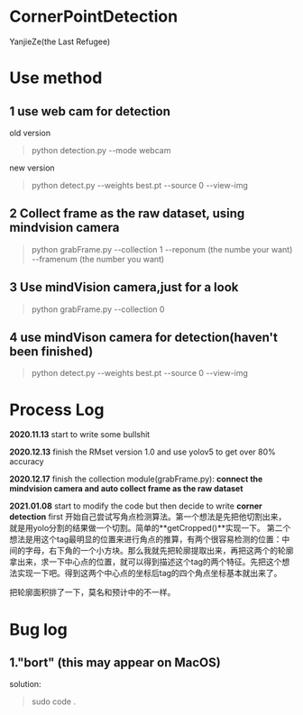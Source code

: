 # CornerPointDetection
YanjieZe(the Last Refugee)
# Use method

## 1 use web cam for detection
old version
> python detection.py --mode webcam

new version
> python detect.py --weights best.pt  --source 0 --view-img

## 2 Collect frame as the raw dataset, using mindvision camera
> python grabFrame.py --collection 1 --reponum (the numbe your want) --framenum (the number you want)

## 3 Use mindVision camera,just for a look
> python grabFrame.py --collection 0

## 4 use mindVison camera for detection(haven't been finished)
> python detect.py --weights best.pt  --source 0 --view-img

# Process Log
**2020.11.13** start to write some bullshit

**2020.12.13** finish the RMset version 1.0 and use yolov5 to get over 80% accuracy

**2020.12.17** finish the collection module(grabFrame.py): **connect the mindvision camera and auto collect frame as the raw dataset**

**2021.01.08** start to modify the code but then decide to write **corner detection** first
开始自己尝试写角点检测算法。第一个想法是先把他切割出来，就是用yolo分割的结果做一个切割。简单的**getCropped()**实现一下。
第二个想法是用这个tag最明显的位置来进行角点的推算，有两个很容易检测的位置：中间的字母，右下角的一个小方块。那么我就先把轮廓提取出来，再把这两个的轮廓拿出来，求一下中心点的位置，就可以得到描述这个tag的两个特征。先把这个想法实现一下吧。得到这两个中心点的坐标后tag的四个角点坐标基本就出来了。

把轮廓面积排了一下，莫名和预计中的不一样。
# Bug log
## 1."bort" (this may appear on MacOS)
solution: 
> sudo code .